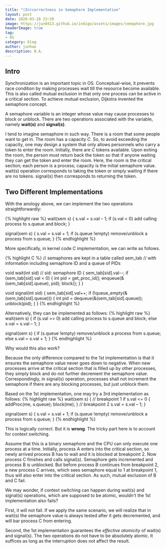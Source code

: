 ```yaml
---
title: "(In)correctness in Semaphore Implementation"
layout: post
date: 2020-03-28 23:59
image: https://jun0413.github.io/indigo/assets/images/semaphore.jpg
headerImage: true
tag:
- OS
category: blog
author: junhao
description: N.A.
---
```


## Intro
Synchronization is an important topic in OS. Conceptual-wise, it prevents race condition by making processes wait till the resource become available. This is also called mutual exclusion in that only one process can be active in a critical section. To achieve mutual exclusion, Dijkstra invented the semaphore concept.

A semaphore variable is an integer whose value may cause processes to block or unblock. There are two operations associated with the variable, namely **wait(s)** and **signal(s)**.

I tend to imagine semaphore in such way. There is a room that some people want to get in. The room has a capacity *C*. So, to avoid exceeding the capacity, one may design a system that only allows personnels who carry a token to enter the room. Initially, there are *C* tokens available. Upon exiting the room, the person must return back the token so that if anyone waiting they can get the token and enter the room. Here, the room is the critical section; each person is a process; capacity is the initial semaphore value. wait(s) operation corresponds to taking the token or simply waiting if there are no tokens. signal(s) then corresponds to returning the token.

## Two Different Implementations
With the anology above, we can implement the two operations straightforwardly:

{% highlight raw %}
wait(sem s)
{
  s.val = s.val – 1;
  if (s.val < 0) add calling process to s.queue and block;
}

signal(sem s) {
  s.val = s.val + 1;
  if (s.queue !empty) remove/unblock a process from s.queue;
}
{% endhighlight %}

More specifically, in kernel code C implementation, we can write as follows.

{% highlight C %}
// semaphores are kept in a table called sem_tab
// with information including semaphore ID and a queue of PIDs

void wait(int sid) // sid: semaphore ID
{
  sem_tab[sid].val--;
  if (sem_tab[sid].val < 0) {
    int pid = get_proc_id();
    enqueue(&(sem_tab[sid].queue), pid);
    block();
  }
}

void signal(int sid)
{
  sem_tab[sid].val++;
  if (!queue_empty(&(sem_tab[sid].queue))) {
    int pid = dequeue(&(sem_tab[sid].queue));
    unblock(pid);
  }
}
{% endhighlight %}

Alternatively, they can be implemented as follows:
{% highlight raw %}
wait(sem s)
{
  if (s.val == 0) add calling process to s.queue and block;
  else s.val = s.val – 1;
}

signal(sem s) {
  if (s.queue !empty) remove/unblock a process from s.queue;
  else s.val = s.val + 1;
}
{% endhighlight %}

Why would this also work?

Because the only difference compared to the 1st implementation is that it ensures the semaphore value never goes down to negative. When new processes arrive at the critical section that is filled up by other processes, they simply block and do not further decrement the semaphore value. Correspondingly, in signal(s) operation, processes shall not increment the semaphore if there are any blocking processes, but just unblock them.

Based on the 1st implementation, one may try a 3rd implementation as follows:
{% highlight raw %}
wait(sem s)
{
  // breakpoint 1
  if s.val <= 0 {
    addProc(me, s.queue);
    block(me);
  }
  // breakpoint 2
  s.val = s.val – 1;
}

signal(sem s) {
  s.val = s.val + 1;
  if (s.queue !empty) remove/unblock a process from s.queue;
}
{% endhighlight %}

This is logically correct. But it is **wrong**. The tricky part here is to account for context switching.

Assume that this is a binary semaphore and the CPU can only execute one process at a time. Initially, process A enters into the critical section, so newly arrived process B has to wait and it is blocked at breakpoint 2. Now process C finishes and calls signal(s). Semaphore gets incremented and process B is unblocked. But before process B continues from breakpoint 2, a new process C arrives, which sees semaphore equal to 1 at breakpoint 1, thus will also enter into the critical section. As such, mutual exclusion of B and C fail.

We may wonder, if context switching can happen during wait(s) and signal(s) operations, which are supposed to be atomic, wouldn't the 1st implementation also fails?

First, it will not fail. If we apply the same scenario, we will realize that in wait(s) the semaphore value is always tested after it gets decremented, and will bar process C from entering.

Second, the 1st implementation guarantees the *effective atomicity* of wait(s) and signal(s). The two operations do not have to be absolutely atomic. It suffices as long as the interruption does not affect the result.